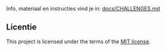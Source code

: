 Info, materiaal en instructies vind je in: [docs/CHALLENGES.md](docs/CHALLENGES.md)


## Licentie

This project is licensed under the terms of the [MIT license](./LICENCE).